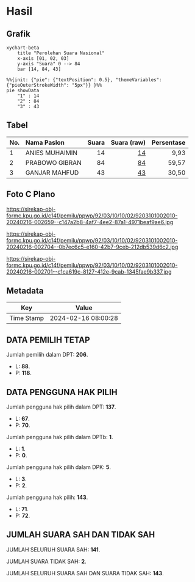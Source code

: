 # Hasil

## Grafik

```mermaid
xychart-beta
    title "Perolehan Suara Nasional"
    x-axis [01, 02, 03]
    y-axis "Suara" 0 --> 84
    bar [14, 84, 43]
```

```mermaid
%%{init: {"pie": {"textPosition": 0.5}, "themeVariables": {"pieOuterStrokeWidth": "5px"}} }%%
pie showData
    "1" : 14
    "2" : 84
    "3" : 43
```

## Tabel

| No. | Nama Paslon    | Suara | Suara (raw) | Persentase |
|:--- |:-------------- | -----:| -----------:| ----------:|
| 1   | ANIES MUHAIMIN | 14    | [14][p-1]   | 9,93       |
| 2   | PRABOWO GIBRAN | 84    | [84][p-2]   | 59,57      |
| 3   | GANJAR MAHFUD  | 43    | [43][p-3]   | 30,50      |


[p-1]: https://github.com/gigit-pemilu/pemilu-2024/blob/main/pilpres/hitung-suara/sub/92-papua-barat/sub/03-fak-fak/sub/10-pariwari/sub/1002-wagom-utara/sub/010-tps/sub/paslon-1.txt
[p-2]: https://github.com/gigit-pemilu/pemilu-2024/blob/main/pilpres/hitung-suara/sub/92-papua-barat/sub/03-fak-fak/sub/10-pariwari/sub/1002-wagom-utara/sub/010-tps/sub/paslon-2.txt
[p-3]: https://github.com/gigit-pemilu/pemilu-2024/blob/main/pilpres/hitung-suara/sub/92-papua-barat/sub/03-fak-fak/sub/10-pariwari/sub/1002-wagom-utara/sub/010-tps/sub/paslon-3.txt

## Foto C Plano

https://sirekap-obj-formc.kpu.go.id/c14f/pemilu/ppwp/92/03/10/10/02/9203101002010-20240216-002659--c147a2b8-4af7-4ee2-87a1-4971beaf9ae6.jpg

https://sirekap-obj-formc.kpu.go.id/c14f/pemilu/ppwp/92/03/10/10/02/9203101002010-20240216-002704--0b7ec6c5-e160-42b7-9ceb-212db539d6c2.jpg

https://sirekap-obj-formc.kpu.go.id/c14f/pemilu/ppwp/92/03/10/10/02/9203101002010-20240216-002701--c1ca619c-8127-412e-9cab-1345fae9b337.jpg


## Metadata

| Key        | Value               |
| ---------- | ------------------- |
| Time Stamp | 2024-02-16 08:00:28 |


## DATA PEMILIH TETAP

Jumlah pemilih dalam DPT: **206**.
 * L: **88**.
 * P: **118**.

## DATA PENGGUNA HAK PILIH

Jumlah pengguna hak pilih dalam DPT: **137**.
 * L: **67**.
 * P: **70**.

Jumlah pengguna hak pilih dalam DPTb: **1**.
 * L: **1**.
 * P: **0**.

Jumlah pengguna hak pilih dalam DPK: **5**.
 * L: **3**.
 * P: **2**.

Jumlah pengguna hak pilih: **143**.
 * L: **71**.
 * P: **72**.

## JUMLAH SUARA SAH DAN TIDAK SAH

JUMLAH SELURUH SUARA SAH: **141**.

JUMLAH SUARA TIDAK SAH: **2**.

JUMLAH SELURUH SUARA SAH DAN SUARA TIDAK SAH: **143**.


